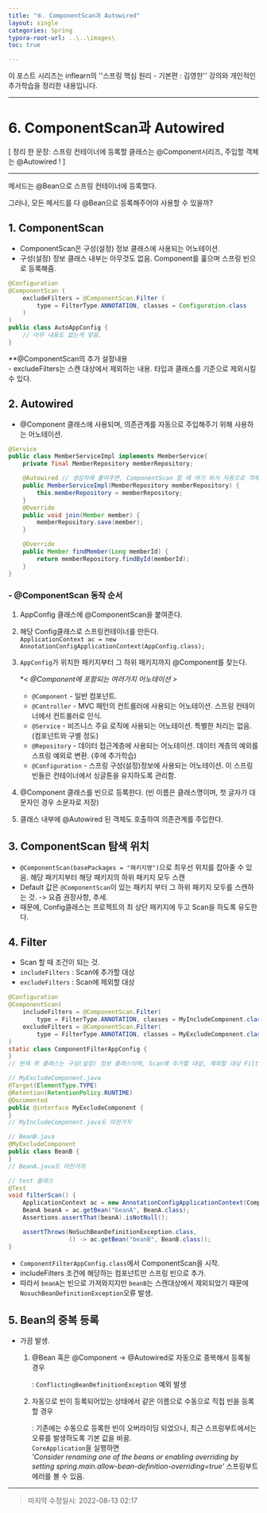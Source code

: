 ```yaml
---
title: "⑥. ComponentScan과 Autowired"
layout: single
categories: Spring
typora-root-url: ..\..\images\
toc: true

---
```


이 포스트 시리즈는 inflearn의 ''스프링 핵심 원리 - 기본편 : 김영한'' 강의와 개인적인 추가학습을 정리한 내용입니다.

------



# 6. ComponentScan과 Autowired

[ 정리 한 문장: 스프링 컨테이너에 등록할 클래스는 @Component시리즈, 주입할 객체는 @Autowired ! ]

------

메서드는 @Bean으로 스프링 컨테이너에 등록했다.

그러나, 모든 메서드를 다 @Bean으로 등록해주어야 사용할 수 있을까?





## 1. ComponentScan

- ComponentScan은 구성(설정) 정보 클래스에 사용되는 어노테이션.
- 구성(설정) 정보 클래스 내부는 아무것도 없음. Component를 훑으며 스프링 빈으로 등록해줌.

```java
@Configuration
@ComponentScan (
    excludeFilters = @ComponentScan.Filter (
        type = FilterType.ANNOTATION, classes = Configuration.class
    )
)
public class AutoAppConfig {
	// 아무 내용도 없는게 맞음.
}
```

**@ComponentScan의 추가 설정내용<br>     - excludeFilters는 스캔 대상에서 제외하는 내용. 타입과 클래스를 기준으로 제외시킬 수 있다.





## 2. Autowired

- @Component 클래스에 사용되며, 의존관계를 자동으로 주입해주기 위해 사용하는 어노테이션.

```java
@Service
public class MemberServiceImpl implements MemberService{
    private final MemberRepository memberRepository;

    @Autowired // 생성자에 붙여주면, ComponentScan 할 때 여기 와서 자동으로 객체 주입하게 됨.
    public MemberServiceImpl(MemberRepository memberRepository) {
        this.memberRepository = memberRepository;
    }
    @Override
    public void join(Member member) {
        memberRepository.save(member);
    }

    @Override
    public Member findMember(Long memberId) {
        return memberRepository.findById(memberId);
    }
}
```





### - @ComponentScan 동작 순서

1. AppConfig 클래스에 @ComponentScan을 붙여준다.

2. 해당 Config클래스로 스프링컨테이너를 만든다. <br>`ApplicationContext ac = new AnnotationConfigApplicationContext(AppConfig.class);`

3. `AppConfig`가 위치한 패키지부터 그 하위 패키지까지 @Component를 찾는다.

   **< @Component에 포함되는 여러가지 어노테이션 >* <br>

   - `@Component` - 일반 컴포넌트.
   - `@Controller` - MVC 패턴의 컨트롤러에 사용되는 어노테이션. 스프링 컨테이너에서 컨트롤러로 인식.
   - `@Service` - 비즈니스 주요 로직에 사용되는 어노테이션. 특별한 처리는 없음. (컴포넌트와 구별 정도)
   - `@Repository` - 데이터 접근계층에 사용되는 어노테이션. 데이터 계층의 예외를 스프링 예외로 변환. (후에 추가학습)
   - `@Configuration` - 스프링 구성(설정)정보에 사용되는 어노테이션. 이 스프링 빈들은 컨테이너에서 싱글톤을 유지하도록 관리함.

4. @Component 클래스를 빈으로 등록한다. (빈 이름은 클래스명이며, 첫 글자가 대문자인 경우 소문자로 저장)

5. 클래스 내부에 @Autowired 된 객체도 호출하여 의존관계를 주입한다.





## 3. ComponentScan 탐색 위치

- `@ComponentScan(basePackages = "패키지명")`으로 최우선 위치를 잡아줄 수 있음. 해당 패키지부터 해당 패키지의 하위 패키지 모두 스캔
- Default 값은 `@ComponentScan`이 있는 패키지 부터 그 하위 패키지 모두를 스캔하는 것. -> 요즘 권장사항, 추세.
- 때문에, Config클래스는 프로젝트의 최 상단 패키지에 두고 Scan을 하도록 유도한다.





## 4. Filter

- Scan 할 때 조건이 되는 것.
- `includeFilters` : Scan에 추가할 대상
- `excludeFilters` : Scan에 제외할 대상

```java
@Configuration
@ComponentScan(
    includeFilters = @ComponentScan.Filter(
        type = FilterType.ANNOTATION, classes = MyIncludeComponent.class),
    excludeFilters = @ComponentScan.Filter(
        type = FilterType.ANNOTATION, classes = MyExcludeComponent.class)
)
static class ComponentFilterAppConfig {
}
// 현재 위 클래스는 구성(설정) 정보 클래스이며, Scan에 추가할 대상, 제외할 대상 Filter가 걸려있다.
```

```java
// MyExcludeComponent.java
@Target(ElementType.TYPE)
@Retention(RetentionPolicy.RUNTIME)
@Documented
public @interface MyExcludeComponent {
}
// MyIncludeComponent.java도 마찬가지
```

```java
// BeanB.java
@MyExcludeComponent
public class BeanB {
}
// BeanA.java도 마찬가지
```

```java
// test 클래스
@Test
void filterScan() {
    ApplicationContext ac = new AnnotationConfigApplicationContext(ComponentFilterAppConfig.class);
    BeanA beanA = ac.getBean("beanA", BeanA.class);
    Assertions.assertThat(beanA).isNotNull();

    assertThrows(NoSuchBeanDefinitionException.class,
                 () -> ac.getBean("beanB", BeanB.class));
}
```

- `ComponentFilterAppConfig.class`에서 ComponentScan을 시작.
- includeFilters 조건에 해당하는 컴포넌트만 스프링 빈으로 추가.
- 따라서 `beanA`는 빈으로 가져와지지만 `beanB`는 스캔대상에서 제외되었기 때문에 `NosuchBeanDefinitionException`오류 발생.





## 5. Bean의 중복 등록

- 가끔 발생.

  1. @Bean 혹은 @Component -> @Autowired로 자동으로 중복해서 등록될 경우

     : `ConflictingBeanDefinitionException` 예외 발생

  2. 자동으로 빈이 등록되어있는 상태에서 같은 이름으로 수동으로 직접 빈을 등록할 경우

     : 기존에는 수동으로 등록한 빈이 오버라이딩 되었으나, 최근 스프링부트에서는 오류를 발생하도록 기본 값을 바꿈. <br>`CoreApplication`을 실행하면 <br>*'Consider renaming one of the beans or enabling overriding by setting spring.main.allow-bean-definition-overriding=true'* 스프링부트 에러를 볼 수 있음.



------

> 마지막 수정일시: 2022-08-13 02:17